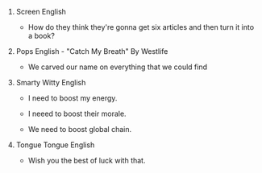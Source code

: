 1. Screen English

    - How do they think they're gonna get six articles and then turn it into a book?


2. Pops English - "Catch My Breath" By Westlife

    - We carved our name on everything that we could find

3. Smarty Witty English

    - I need to boost my energy.

    - I neeed to boost their morale.

    - We need to boost global chain.

4. Tongue Tongue English

    - Wish you the best of luck with that.
    